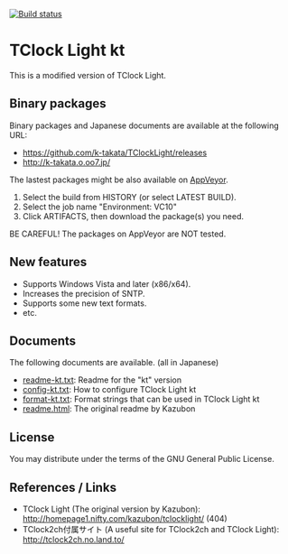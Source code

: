[![Build status](https://ci.appveyor.com/api/projects/status/kbvfckj64cv5jiq5/branch/master?svg=true)](https://ci.appveyor.com/project/k-takata/tclocklight/branch/master)

# TClock Light kt

This is a modified version of TClock Light.


## Binary packages

Binary packages and Japanese documents are available at the following URL:

* https://github.com/k-takata/TClockLight/releases
* http://k-takata.o.oo7.jp/

The lastest packages might be also available on [AppVeyor](https://ci.appveyor.com/project/k-takata/tclocklight).

1. Select the build from HISTORY (or select LATEST BUILD).
2. Select the job name "Environment: VC10"
3. Click ARTIFACTS, then download the package(s) you need.

BE CAREFUL! The packages on AppVeyor are NOT tested.


## New features

* Supports Windows Vista and later (x86/x64).
* Increases the precision of SNTP.
* Supports some new text formats.
* etc.

## Documents

The following documents are available. (all in Japanese)

* [readme-kt.txt](readme-kt.txt): Readme for the "kt" version
* [config-kt.txt](config-kt.txt): How to configure TClock Light kt
* [format-kt.txt](format-kt.txt): Format strings that can be used in TClock Light kt
* [readme.html](readme.html): The original readme by Kazubon

## License

You may distribute under the terms of the GNU General Public License.


## References / Links

* TClock Light (The original version by Kazubon):  
  http://homepage1.nifty.com/kazubon/tclocklight/ (404)
* TClock2ch付属サイト (A useful site for TClock2ch and TClock Light):  
  http://tclock2ch.no.land.to/

